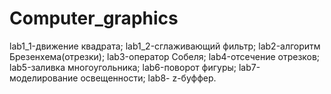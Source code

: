 # Computer_graphics
lab1_1-движение квадрата;
lab1_2-сглаживающий фильтр;
lab2-алгоритм Брезенхема(отрезки);
lab3-оператор Собеля;
lab4-отсечение отрезков;
lab5-заливка многоугольника;
lab6-поворот фигуры;
lab7-моделирование освещенности;
lab8- z-буффер.
